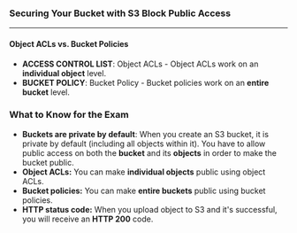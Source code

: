 ### Securing Your Bucket with S3 Block Public Access

___

#### Object ACLs vs. Bucket Policies

* **ACCESS CONTROL LIST**: Object ACLs - Object ACLs work on an **individual object** level.
* **BUCKET POLICY**: Bucket Policy - Bucket policies work on an **entire bucket** level.

### What to Know for the Exam

* **Buckets are private by default**: When you create an S3 bucket, it is private by default (including
  all objects within it). You have to allow public access on both the **bucket** and its **objects** in order to make
  the bucket public.
* **Object ACLs:** You can make **individual objects** public using object ACLs.
* **Bucket policies:** You can make **entire buckets** public using bucket policies.
* **HTTP status code:** When you upload object to S3 and it's successful, you will receive an **HTTP 200** code.